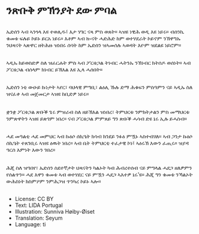 # ንጽቡቅ ምኽንያት ደው ምባል

##
ኤድሰን ኣብ ኣንጎላ እዩ ተወሊዱ፤ እታ ሃገር ናጻ ምስ ወጸት። ኣዝዩ ነዊሕ ወዲ እዩ ነይሩ። ብሰንኪ ቁመቱ ፍሉይ ኮይኑ ይርአ ነይሩ። እቶም ኣብ ኲናት ሓድሕድ ከም ወተሃደራት ኮይኖም ንኽዋግኡ ንህጻናት ኣጽዋር ዘትሕዙ ዝነበሩ ሰባት ከም ኤድሰን ዝኣመሰሉ ኣወዳት እዮም ዝደልዩ ነይሮም።

##
ኣዲኡ ከይወስድዎ ስለ ዝፈርሐት ምስ ኣብ ፖርቱጋል ትነብር ሓትንኡ ንኽነብር ክትሰዶ ወሰነት። ኣብ ፖርቱጋል ብሰላም ክነብር ይኽእል እዩ ኢላ ሓሰበት።

##
ኤድሰን ነቲ ውዑይ ኩነታት ኣየር፣ ባህላዊ ምግቢ፣ ልዕሊ ኹሉ ድማ ሕቁፍን ምስዓምን ናይ ኣዲኡ ስለ ዝናፈቀ ኣብ መጀመርታ ኣዝዩ ከቢድዎ ነይሩ።

##
ቋንቋ ፖርቱጋል ጽቡቕ ጌሩ ምዝራብ ስለ ዘይኽእል ዝነበረ፣ ትምህርቱ ንምክትታልን ምስ መማህርቱ ንምጽዋትን ኣዝዩ ይጽገም ነበረ። ናብ ፖርቱጋል ምምጸይ ግን ጽቡቕ ሓሳብ ድዩ ኔሩ ኢሉ ይሓስብ።

##
ሓደ መዓልቲ ሓደ መምህር ኣብ ኩዕሶ ሰኪዔት ክሳብ ክንደይ ንፉዕ ምዃኑ ኣስተብሃለ። ኣብ ጋንታ ኩዕሶ ሰኪዔት ተጸንቢሩ ኣዝዩ ዕዉት ነበረ። ኣብ ቤት ትምህርቲ ተፈታዊ ኮነ፤ ኣዕሩኽ እውን ፈጢሩ። ዝያዳ ዓርሰ እምነት እውን ገበረ።

##
ሕጂ ስለ ዝዓበየ፣ ኤድሰን ስደተኛታት ህጻናትን ካልኦት ካብ ሕብረተሰብ ናይ ምግላል ሓደጋ ዘለዎምን የሰልጥን። ሓደ እዋን ቁመቱ ኣብ ወተሃደር ናይ ምዃን ሓደጋ ኣእተዎ ኔሩ'ዩ። ሕጂ ግን ቁመቱ ንኻልኦት ውሕስነት ክስምዖም ንምሕጋዝ ጥንካረ ኮይኑ ኣሎ።

##
* License: CC BY
* Text: LIDA Portugal
* Illustration: Sunniva Høiby-Øiset
* Translation: Seyum
* Language: ti
